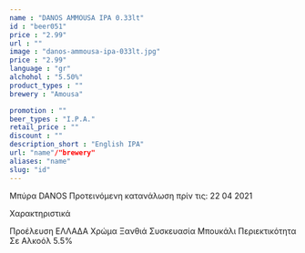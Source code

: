 ```yaml
---
name : "DANOS AMMOUSA IPA 0.33lt"
id : "beer051"
price : "2.99"
url : ""
image : "danos-ammousa-ipa-033lt.jpg"
price : "2.99"
language : "gr"
alchohol : "5.50%"
product_types : ""
brewery : "Amousa"

promotion : ""
beer_types : "I.P.A."
retail_price : ""
discount : ""
description_short : "English IPA"
url: "name"/"brewery"
aliases: "name"
slug: "id"
---
```


Μπύρα DANOS
Προτεινόμενη κατανάλωση πρίν τις: 22 04 2021

Χαρακτηριστικά

Προέλευση
ΕΛΛΑΔΑ
Χρώμα
Ξανθιά
Συσκευασία
Μπουκάλι
Περιεκτικότητα Σε Αλκοόλ
5.5%